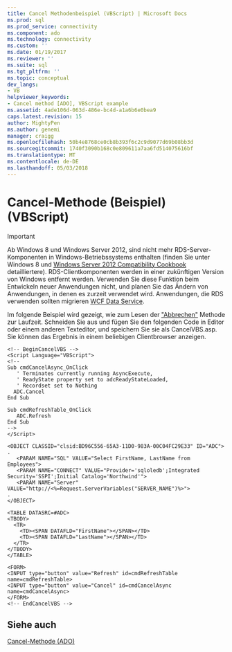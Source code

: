 ```yaml
---
title: Cancel Methodenbeispiel (VBScript) | Microsoft Docs
ms.prod: sql
ms.prod_service: connectivity
ms.component: ado
ms.technology: connectivity
ms.custom: ''
ms.date: 01/19/2017
ms.reviewer: ''
ms.suite: sql
ms.tgt_pltfrm: ''
ms.topic: conceptual
dev_langs:
- VB
helpviewer_keywords:
- Cancel method [ADO], VBScript example
ms.assetid: 4ade106d-063d-486e-bc4d-a1a6b6e0bea9
caps.latest.revision: 15
author: MightyPen
ms.author: genemi
manager: craigg
ms.openlocfilehash: 50b4e8768ce0cb8b393f6c2c9d9077d69b08bb3d
ms.sourcegitcommit: 1740f3090b168c0e809611a7aa6fd514075616bf
ms.translationtype: MT
ms.contentlocale: de-DE
ms.lasthandoff: 05/03/2018
---
```

# <a name="cancel-method-example-vbscript"></a>Cancel-Methode (Beispiel) (VBScript)
> [!IMPORTANT]
>  Ab Windows 8 und Windows Server 2012, sind nicht mehr RDS-Server-Komponenten in Windows-Betriebssystems enthalten (finden Sie unter Windows 8 und [Windows Server 2012 Compatibility Cookbook](https://www.microsoft.com/en-us/download/details.aspx?id=27416) detailliertere). RDS-Clientkomponenten werden in einer zukünftigen Version von Windows entfernt werden. Verwenden Sie diese Funktion beim Entwickeln neuer Anwendungen nicht, und planen Sie das Ändern von Anwendungen, in denen es zurzeit verwendet wird. Anwendungen, die RDS verwenden sollten migrieren [WCF Data Service](http://go.microsoft.com/fwlink/?LinkId=199565).  
  
 Im folgende Beispiel wird gezeigt, wie zum Lesen der ["Abbrechen"](../../../ado/reference/ado-api/cancel-method-ado.md) Methode zur Laufzeit. Schneiden Sie aus und fügen Sie den folgenden Code in Editor oder einem anderen Texteditor, und speichern Sie sie als CancelVBS.asp. Sie können das Ergebnis in einem beliebigen Clientbrowser anzeigen.  
  
```  
<!-- BeginCancelVBS -->  
<Script Language="VBScript">  
<!--  
Sub cmdCancelAsync_OnClick  
   ' Terminates currently running AsyncExecute,  
   ' ReadyState property set to adcReadyStateLoaded,  
   ' Recordset set to Nothing  
  ADC.Cancel  
End Sub  
  
Sub cmdRefreshTable_OnClick  
   ADC.Refresh  
End Sub  
-->  
</Script>  
  
<OBJECT CLASSID="clsid:BD96C556-65A3-11D0-983A-00C04FC29E33" ID="ADC">  
.  
   <PARAM NAME="SQL" VALUE="Select FirstName, LastName from Employees">  
   <PARAM NAME="CONNECT" VALUE="Provider='sqloledb';Integrated Security='SSPI';Initial Catalog='Northwind'">  
   <PARAM NAME="Server" VALUE="http://<%=Request.ServerVariables("SERVER_NAME")%>">  
.  
</OBJECT>  
  
<TABLE DATASRC=#ADC>  
<TBODY>  
  <TR>  
    <TD><SPAN DATAFLD="FirstName"></SPAN></TD>  
    <TD><SPAN DATAFLD="LastName"></SPAN></TD>  
  </TR>  
</TBODY>  
</TABLE>  
  
<FORM>  
<INPUT type="button" value="Refresh" id=cmdRefreshTable name=cmdRefreshTable>  
<INPUT type="button" value="Cancel" id=cmdCancelAsync name=cmdCancelAsync>  
</FORM>  
<!-- EndCancelVBS -->  
```  
  
## <a name="see-also"></a>Siehe auch  
 [Cancel-Methode (ADO)](../../../ado/reference/ado-api/cancel-method-ado.md)


